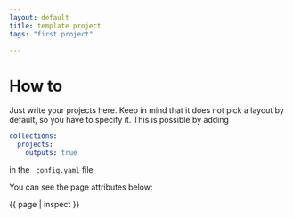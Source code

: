 ```yaml
---
layout: default 
title: template project 
tags: "first project"

---
```


#  How to 
Just write your projects here. Keep in mind that it does not pick a layout by default,
so you have to specify it. This is possible by adding 
```yaml
collections:
  projects:
    outputs: true
```
in the `_config.yaml` file

You can see the page attributes below:

{{ page | inspect }}

